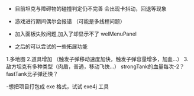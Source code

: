 - 目前坦克与障碍物的碰撞判定仍不完善
    会出现卡抖动，回退等现象
- 游戏进行期间偶尔会报错 （可能是多线程问题）
- 加入面板失败问题,加入了却显示不了 welMenuPanel


- 之后的可以尝试的一些拓展功能

1.多地图
2.道具增加 （触发子弹移动速度加快，触发子弹容量增多，加血...）
3.敌方坦克有多种类型（肉盾，普通，移动飞快...）
strongTank的血量每次-2？
fastTank比子弹还快？


-想把项目打包成 exe 格式，试试 exe4j 工具